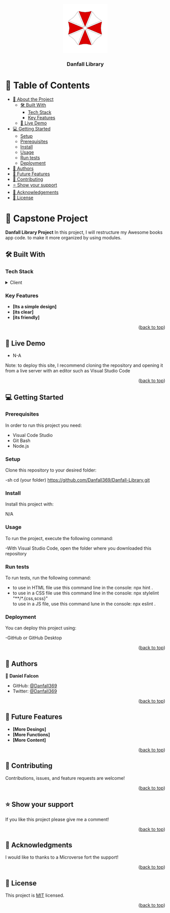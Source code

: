<a name="readme-top"></a>

<div align="center">
  <img src="./Readme/Umbrella.png" alt="logo" width="140"  height="auto" />
  <br/>

  <h3><b>Danfall Library</b></h3>

</div>


# 📗 Table of Contents

- [📖 About the Project](#about-project)
  - [🛠 Built With](#built-with)
    - [Tech Stack](#tech-stack)
    - [Key Features](#key-features)
  - [🚀 Live Demo](#live-demo)
- [💻 Getting Started](#getting-started)
  - [Setup](#setup)
  - [Prerequisites](#prerequisites)
  - [Install](#install)
  - [Usage](#usage)
  - [Run tests](#run-tests)
  - [Deployment](#deployment)
- [👥 Authors](#authors)
- [🔭 Future Features](#future-features)
- [🤝 Contributing](#contributing)
- [⭐️ Show your support](#support)
- [🙏 Acknowledgements](#acknowledgements)
- [📝 License](#license)


# 📖 Capstone Project <a name="about-project"></a>


**Danfall Library Project** In this project, I will restructure my Awesome books app code. to make it more organized by using modules. 

## 🛠 Built With <a name="built-with"></a>

### Tech Stack <a name="tech-stack"></a>


<details>
  <summary>Client</summary>
  <ul>
    <li>HTML and CSS</li>
  </ul>
</details>


### Key Features <a name="key-features"></a>

- **[Its a simple design]**
- **[its clear]**
- **[its friendly]**

<p align="right">(<a href="#readme-top">back to top</a>)</p>


## 🚀 Live Demo <a name="live-demo"></a>


- N-A

<p>Note: to deploy this site, I recommend cloning the repository and opening it from a live server with an editor such as Visual Studio Code </p>


<p align="right">(<a href="#readme-top">back to top</a>)</p>


## 💻 Getting Started <a name="getting-started"></a>


### Prerequisites

In order to run this project you need:

<ul>
<li>Visual Code Studio</li>
<li>Git Bash</li>
<li>Node.js</li>
</ul>

### Setup

Clone this repository to your desired folder:

-sh
  cd (your folder)
  https://github.com/Danfall369/Danfall-Library.git

### Install

Install this project with:

N/A

### Usage

To run the project, execute the following command:

<p>-With Visual Studio Code, open the folder where you downloaded this repository</p>


### Run tests

To run tests, run the following command:

<ul>
  <li>to use in HTML file use this command line in the console: npx hint .</li>
  <li>to use in a CSS file use this command line in the console: npx stylelint "**/*.{css,scss}"</li>
  to use in a JS file, use this command lune in the console: npx eslint .
</ul>

### Deployment

You can deploy this project using:

<p>-GitHub or GitHub Desktop</p[>

<p align="right">(<a href="#readme-top">back to top</a>)</p>



## 👥 Authors <a name="authors"></a>


👤 **Daniel Falcon**

- GitHub: [@Danfall369](https://github.com/Danfall369)
- Twitter: [@Danfall369](https://twitter.com/Danfall369)

<p align="right">(<a href="#readme-top">back to top</a>)</p>


## 🔭 Future Features <a name="future-features"></a>

- **[More Desings]**
- **[More Functions]**
- **[More Content]**

<p align="right">(<a href="#readme-top">back to top</a>)</p>


## 🤝 Contributing <a name="contributing"></a>

Contributions, issues, and feature requests are welcome!

<p align="right">(<a href="#readme-top">back to top</a>)</p>


## ⭐️ Show your support <a name="support"></a>


If you like this project please give me a comment!

<p align="right">(<a href="#readme-top">back to top</a>)</p>


## 🙏 Acknowledgments <a name="acknowledgements"></a>


I would like to thanks to a Microverse fort the support!

<p align="right">(<a href="#readme-top">back to top</a>)</p>


## 📝 License <a name="license"></a>

This project is [MIT](./Readme/LICENSE) licensed.

<p align="right">(<a href="#readme-top">back to top</a>)</p>
